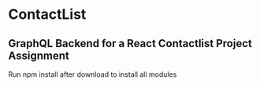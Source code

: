 # ContactList
## GraphQL Backend for a React Contactlist Project Assignment

Run npm install after download to install all modules
